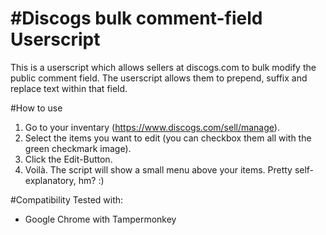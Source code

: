 #Discogs bulk comment-field Userscript
=====================================

This is a userscript which allows sellers at discogs.com to bulk modify the public comment field. The userscript allows them to prepend, suffix and replace text within that field.

#How to use
1. Go to your inventary (https://www.discogs.com/sell/manage).
2. Select the items you want to edit (you can checkbox them all with the green checkmark image).
3. Click the Edit-Button.
4. Voilà. The script will show a small menu above your items. Pretty  self-explanatory, hm? :)


#Compatibility
Tested with:
- Google Chrome with Tampermonkey
